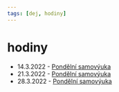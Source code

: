 ```yaml
---
tags: [dej, hodiny]
---
```

# hodiny
- 14.3.2022 - [Pondělní samovýuka](14.3.2022.md)
- 21.3.2022 - [Pondělní samovýuka](21.3.2022.md)
- 28.3.2022 - [Pondělní samovýuka](Poválečné%20Československo.md)